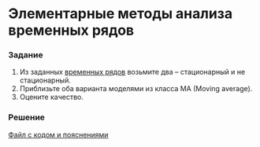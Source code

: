 # Элементарные методы анализа временных рядов

### Задание
1. Из заданных [временных рядов](/Projects/05_Time_series/Series) возьмите два – стационарный и не стационарный.
2. Приблизьте оба варианта моделями из класса MA (Moving average).
3. Оцените качество.

### Решение
[Файл с кодом и пояснениями](/Projects/05_Time_series/02_Elementary_methods_for_time_series_analysis/Solution.ipynb)
